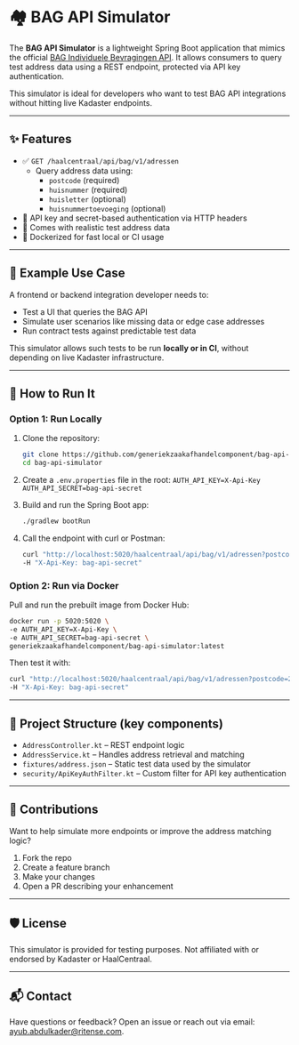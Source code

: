 # 🏘️ BAG API Simulator

The **BAG API Simulator** is a lightweight Spring Boot application that mimics the official [BAG Individuele Bevragingen API](https://www.kadaster.nl/zakelijk/producten/adressen-en-gebouwen/bag-api-individuele-bevragingen).
It allows consumers to query test address data using a REST endpoint, protected via API key authentication.

This simulator is ideal for developers who want to test BAG API integrations without hitting live Kadaster endpoints.

---

## ✨ Features

- ✅ `GET /haalcentraal/api/bag/v1/adressen`
    - Query address data using:
        - `postcode` (required) 
        - `huisnummer` (required)
        - `huisletter` (optional)
        - `huisnummertoevoeging` (optional)
- 🔐 API key and secret-based authentication via HTTP headers
- 🧪 Comes with realistic test address data
- 🐳 Dockerized for fast local or CI usage

---

## 📌 Example Use Case

A frontend or backend integration developer needs to:
- Test a UI that queries the BAG API
- Simulate user scenarios like missing data or edge case addresses
- Run contract tests against predictable test data

This simulator allows such tests to be run **locally or in CI**, without depending on live Kadaster infrastructure.

---

## 🚀 How to Run It

### Option 1: Run Locally

1. Clone the repository:
   ```bash
   git clone https://github.com/generiekzaakafhandelcomponent/bag-api-simulator.git
   cd bag-api-simulator

2. Create a `.env.properties` file in the root:
   `AUTH_API_KEY=X-Api-Key
   AUTH_API_SECRET=bag-api-secret`

3. Build and run the Spring Boot app:
   ```bash
   ./gradlew bootRun

4. Call the endpoint with curl or Postman:
      ```bash
      curl "http://localhost:5020/haalcentraal/api/bag/v1/adressen?postcode=2511BT&huisnummer=70" \
      -H "X-Api-Key: bag-api-secret"

### Option 2: Run via Docker

Pull and run the prebuilt image from Docker Hub:
```bash
docker run -p 5020:5020 \
-e AUTH_API_KEY=X-Api-Key \
-e AUTH_API_SECRET=bag-api-secret \
generiekzaakafhandelcomponent/bag-api-simulator:latest
   ```

Then test it with:
```bash
curl "http://localhost:5020/haalcentraal/api/bag/v1/adressen?postcode=2511BT&huisnummer=70" \
-H "X-Api-Key: bag-api-secret"
   ```
---

## 📂 Project Structure (key components)

* 	`AddressController.kt` – REST endpoint logic
* 	`AddressService.kt` – Handles address retrieval and matching
* 	`fixtures/address.json` – Static test data used by the simulator
* 	`security/ApiKeyAuthFilter.kt` – Custom filter for API key authentication

---

## 🧩 Contributions

Want to help simulate more endpoints or improve the address matching logic?
1.	Fork the repo
2.	Create a feature branch
3.	Make your changes
4.	Open a PR describing your enhancement

---

## 🛡 License

This simulator is provided for testing purposes. Not affiliated with or endorsed by Kadaster or HaalCentraal.

---

## 📬 Contact
Have questions or feedback? Open an issue or reach out via email: ayub.abdulkader@ritense.com.
